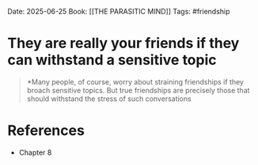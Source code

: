 Date: 2025-06-25
Book: [[THE PARASITIC MIND]]
Tags: #friendship


# They are really your friends if they can withstand a sensitive topic

>*Many people, of course, worry about straining friendships if they broach sensitive topics. But true friendships are precisely those that should withstand the stress of such conversations 

# References
- Chapter 8
 